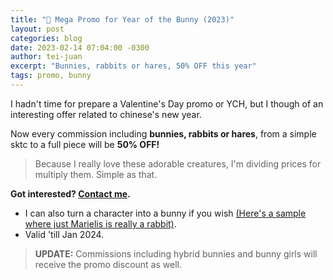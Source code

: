 ```yaml
---
title: "🐰 Mega Promo for Year of the Bunny (2023)"
layout: post
categories: blog
date: 2023-02-14 07:04:00 -0300
author: tei-juan
excerpt: "Bunnies, rabbits or hares, 50% OFF this year"
tags: promo, bunny
---
```


I hadn't time for prepare a Valentine's Day promo or YCH, but I though of an interesting offer related to chinese's new year. 

Now every commission including **bunnies, rabbits or hares**, from a simple sktc to a full piece will be **50% OFF!**

> Because I really love these adorable creatures, I'm dividing prices for multiply them. Simple as that.

**Got interested? [Contact me](/contact).** 

* I can also turn a character into a bunny if you wish [\(Here's a sample where just Marielis is really a rabbit\)](https://www.furaffinity.net/view/46770770).
* Valid 'till Jan 2024.

> **UPDATE:** Commissions including hybrid bunnies and bunny girls will receive the promo discount as well.   

<!-- and think they're such adorable creatures -->






